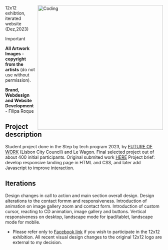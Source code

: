 <img align="right" alt="Coding" width="400" src="https://dozexdoze.github.io/12x12/imagens/1212black50.svg">
12x12 exhibtion, iterated website (Dez,2023)

> [!Important]
> **All Artwork Images - copyright from the artists** (do not use without permission).


**Brand, Webdesign and Website Development** - Filipa Roque

## Project description
Student project done in the Step by tech program 2023, by [FUTURE OF WORK](https://www.linkedin.com/showcase/futureofworklisboa/) (Lisbon City Council) and Le Wagon. 
Final selected project out of about 400 initial participants. Original submited work [HERE]((https://dozexdoze.github.io/12x12/))
Project brief: develop responsive landing page in HTML and CSS, and later add Javascript to improve interaction. 

## Iterations
Design changes in call to action and main section overall design. 
Design alterations to the contact formm and responsiveness. 
Introduction of animation on image gallery zoom and contact form.
Introduction of custom cursor, reacting to CD animation, image gallery and buttons.
Vertical responsiveness on desktop, landscape mode for ipad/tablet, landscape mode for mobile. 

* Please refer only to [Facebook link](https://www.facebook.com/dozepordoze) if you wish to participate in the 12x12 exhibition.
All recent visual design changes to the original 12x12 logo are external to my decision. 
